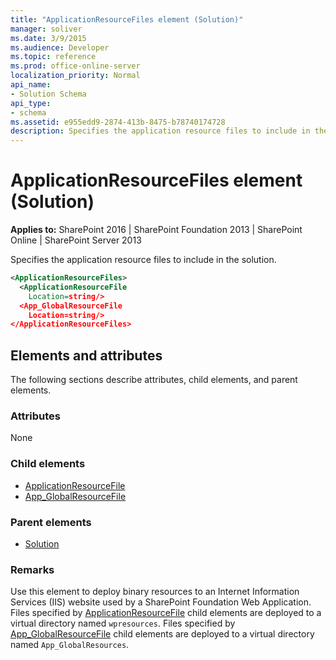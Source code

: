 ```yaml
---
title: "ApplicationResourceFiles element (Solution)"
manager: soliver
ms.date: 3/9/2015
ms.audience: Developer
ms.topic: reference
ms.prod: office-online-server
localization_priority: Normal
api_name:
- Solution Schema
api_type:
- schema
ms.assetid: e955edd9-2874-413b-8475-b78740174728
description: Specifies the application resource files to include in the solution.
---
```


# ApplicationResourceFiles element (Solution)

**Applies to:** SharePoint 2016 | SharePoint Foundation 2013 | SharePoint Online | SharePoint Server 2013
  
Specifies the application resource files to include in the solution.
  
```XML
<ApplicationResourceFiles>
  <ApplicationResourceFile 
    Location=string/>
  <App_GlobalResourceFile 
    Location=string/>
</ApplicationResourceFiles>
```

## Elements and attributes

The following sections describe attributes, child elements, and parent elements.

### Attributes

None
   
### Child elements

- [ApplicationResourceFile](applicationresourcefile-element-solution.md) 
- [App_GlobalResourceFile](app_globalresourcefile-element-solution.md) 
   
### Parent elements

- [Solution](solution-element-solution.md)
   
### Remarks

Use this element to deploy binary resources to an Internet Information Services (IIS) website used by a SharePoint Foundation Web Application. Files specified by [ApplicationResourceFile](applicationresourcefile-element-solution.md) child elements are deployed to a virtual directory named `wpresources`. Files specified by [App_GlobalResourceFile](app_globalresourcefile-element-solution.md) child elements are deployed to a virtual directory named `App_GlobalResources`.
  


